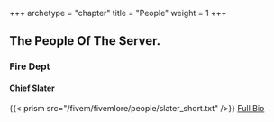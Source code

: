+++
archetype = "chapter"
title = "People"
weight = 1
+++

## The People Of The Server. 

### Fire Dept

#### Chief Slater  
{{< prism src="/fivem/fivemlore/people/slater_short.txt" />}}  [Full Bio](/fivem/fivemlore/people/slater)
